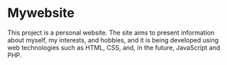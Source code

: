 # Mywebsite
This project is a personal website. The site aims to present information about myself, my interests, and hobbies, and it is being developed using web technologies such as HTML, CSS, and, in the future, JavaScript and PHP.
